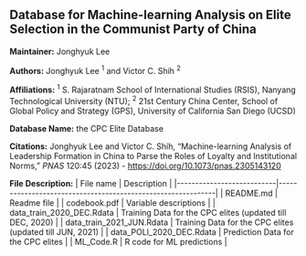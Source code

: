 ## Database for Machine-learning Analysis on Elite Selection in the Communist Party of China

**Maintainer:** Jonghyuk Lee

**Authors:** Jonghyuk Lee <sup>1</sup> and Victor C. Shih <sup>2</sup>

**Affiliations:** <sup>1</sup> S. Rajaratnam School of International Studies (RSIS), Nanyang Technological University (NTU); <sup>2</sup> 21st Century China Center, School of Global Policy and Strategy (GPS), University of California San Diego (UCSD)

**Database Name:** the CPC Elite Database

**Citations:**
Jonghyuk Lee and Victor C. Shih, “Machine-learning Analysis of Leadership Formation in China to Parse the Roles of Loyalty and Institutional Norms,” *PNAS* 120:45 (2023) - https://doi.org/10.1073/pnas.2305143120

**File Description:**
| File name                 | Description                                                 |
|---------------------------|-------------------------------------------------------------|
| README.md                 | Readme file                                                 |
| codebook.pdf              | Variable descriptions                                       |
| data_train_2020_DEC.Rdata | Training Data for the CPC elites (updated till DEC, 2020)   |
| data_train_2021_JUN.Rdata | Training Data for the CPC elites (updated till JUN, 2021)   |
| data_POLI_2020_DEC.Rdata  | Prediction Data for the CPC elites                          |
| ML_Code.R                 | R code for ML predictions                                   |                                                                                  
